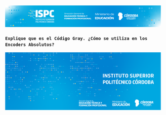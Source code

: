 ![logof](/assets/Curso%20ISPC.png)

### `Explique que es el Código Gray. ¿Cómo se utiliza en los Encoders Absolutos?`

![logo](/assets/BannerElect.png)
